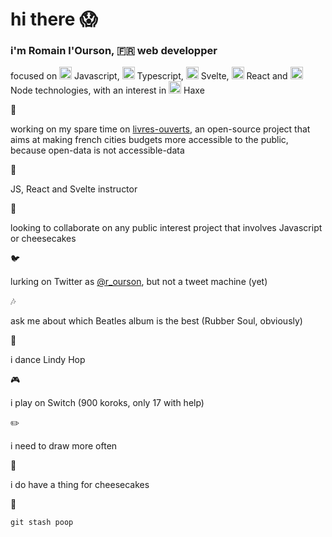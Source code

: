 # hi there :scream:

### i'm Romain l'Ourson, :fr: web developper

focused on <img src="https://upload.wikimedia.org/wikipedia/commons/thumb/9/99/Unofficial_JavaScript_logo_2.svg/240px-Unofficial_JavaScript_logo_2.svg.png" width=20/> Javascript, 
<img src="https://camo.githubusercontent.com/932bc3897ff7b04c5665e21371090d7820cba9f1/68747470733a2f2f63646e2e69636f6e73636f75742e636f6d2f69636f6e2f667265652f706e672d3531322f747970657363726970742d313137343936352e706e67" width=20 /> Typescript, <img src="https://upload.wikimedia.org/wikipedia/commons/thumb/1/1b/Svelte_Logo.svg/851px-Svelte_Logo.svg.png" width=20 /> Svelte, <img src="https://camo.githubusercontent.com/0f6fc25bdc2d142cab7b3e1b723bea5bdc6ca0c9/68747470733a2f2f63646e342e69636f6e66696e6465722e636f6d2f646174612f69636f6e732f6c6f676f732d332f3630302f52656163742e6a735f6c6f676f2d3531322e706e67" width=20/> React and <img src="https://firebearstudio.com/blog/wp-content/uploads/2015/10/Node-e1443953851722.png" width=20/> Node technologies, with an interest in <img src="http://coinflipstudios.com/devblog/wp-content/uploads/2015/02/haxe-logo1.png" width=20 /> Haxe


:construction:

working on my spare time on [livres-ouverts](livres-ouverts.fr), an open-source project that aims at making french cities budgets more accessible to the public, because open-data is not accessible-data

:book:

JS, React and Svelte instructor

:thought_balloon:

looking to collaborate on any public interest project that involves Javascript or cheesecakes

:bird:

lurking on Twitter as [@r_ourson](https://twitter.com/r_ourson), but not a tweet machine (yet)

:notes:

ask me about which Beatles album is the best (Rubber Soul, obviously)

:dancers:

i dance Lindy Hop

:video_game:

i play on Switch (900 koroks, only 17 with help)

:pencil2:

i need to draw more often

:cake:

i do have a thing for cheesecakes

:poop:

`git stash poop`
